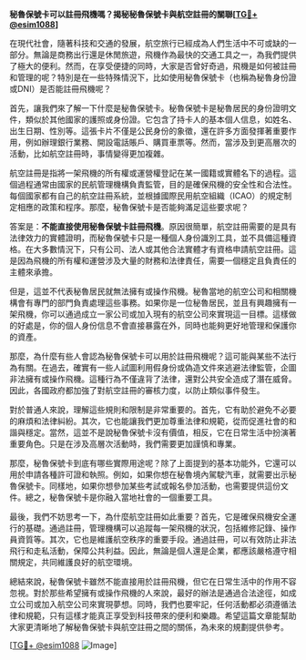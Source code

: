 **秘魯保號卡可以註冊飛機嗎？揭秘秘魯保號卡與航空註冊的關聯[[TG💪+ @esim1088](https://t.me/s/esim1088)]**

在現代社會，隨著科技和交通的發展，航空旅行已經成為人們生活中不可或缺的一部分。無論是商務出行還是休閒旅遊，飛機作為最快的交通工具之一，為我們提供了極大的便利。然而，在享受便捷的同時，大家是否曾好奇過，飛機是如何被註冊和管理的呢？特別是在一些特殊情況下，比如使用秘魯保號卡（也稱為秘魯身份證或DNI）是否能註冊飛機呢？

首先，讓我們來了解一下什麼是秘魯保號卡。秘魯保號卡是秘魯居民的身份證明文件，類似於其他國家的護照或身份證。它包含了持卡人的基本個人信息，如姓名、出生日期、性別等。這張卡片不僅是公民身份的象徵，還在許多方面發揮著重要作用，例如辦理銀行業務、開設電話賬戶、購買車票等。然而，當涉及到更高層次的活動，比如航空註冊時，事情變得更加複雜。

航空註冊是指將一架飛機的所有權或運營權登記在某一國籍或實體名下的過程。這個過程通常由國家的民航管理機構負責監管，目的是確保飛機的安全性和合法性。每個國家都有自己的航空註冊系統，並根據國際民用航空組織（ICAO）的規定制定相應的政策和程序。那麼，秘魯保號卡是否能夠滿足這些要求呢？

答案是：**不能直接使用秘魯保號卡註冊飛機**。原因很簡單，航空註冊需要的是具有法律效力的實體證明，而秘魯保號卡只是一種個人身份識別工具，並不具備這種資格。在大多數情況下，只有公司、法人或其他合法實體才有資格申請航空註冊。這是因為飛機的所有權和運營涉及大量的財務和法律責任，需要一個穩定且負責任的主體來承擔。

但是，這並不代表秘魯居民就無法擁有或操作飛機。秘魯當地的航空公司和相關機構會有專門的部門負責處理這些事務。如果你是一位秘魯居民，並且有興趣擁有一架飛機，你可以通過成立一家公司或加入現有的航空公司來實現這一目標。這樣做的好處是，你的個人身份信息不會直接暴露在外，同時也能夠更好地管理和保護你的資產。

那麼，為什麼有些人會認為秘魯保號卡可以用於註冊飛機呢？這可能與某些不法行為有關。在過去，確實有一些人試圖利用假身份或偽造文件來逃避法律監管，企圖非法擁有或操作飛機。這種行為不僅違背了法律，還對公共安全造成了潛在威脅。因此，各國政府都加強了對航空註冊的審核力度，以防止類似事件發生。

對於普通人來說，理解這些規則和限制是非常重要的。首先，它有助於避免不必要的麻煩和法律糾紛。其次，它也能讓我們更加尊重法律和規範，從而促進社會的和諧與穩定。當然，這並不是說秘魯保號卡沒有價值，相反，它在日常生活中扮演著重要角色。只是在涉及高層次活動時，我們需要更加謹慎和專業。

那麼，秘魯保號卡到底有哪些實際用途呢？除了上面提到的基本功能外，它還可以用於申請各種許可證和執照。例如，如果你想在秘魯境內駕駛汽車，就需要出示秘魯保號卡。同樣地，如果你想參加某些考試或報名參加活動，也需要提供這份文件。總之，秘魯保號卡是你融入當地社會的一個重要工具。

最後，我們不妨思考一下，為什麼航空註冊如此重要？首先，它是確保飛機安全運行的基礎。通過註冊，管理機構可以追蹤每一架飛機的狀況，包括維修記錄、操作員資質等。其次，它也是維護航空秩序的重要手段。通過註冊，可以有效防止非法飛行和走私活動，保障公共利益。因此，無論是個人還是企業，都應該嚴格遵守相關規定，共同維護良好的航空環境。

總結來說，秘魯保號卡雖然不能直接用於註冊飛機，但它在日常生活中的作用不容忽視。對於那些希望擁有或操作飛機的人來說，最好的辦法是通過合法途徑，如成立公司或加入航空公司來實現夢想。同時，我們也要牢記，任何活動都必須遵循法律和規範，只有這樣才能真正享受到科技帶來的便利和樂趣。希望這篇文章能幫助大家更清晰地了解秘魯保號卡與航空註冊之間的關係，為未來的規劃提供參考。

[[TG💪+ @esim1088](https://t.me/s/esim1088) ![Image](https://i.postimg.cc/4NQfJmqS/Snipaste-2025-05-13-00-14-12.png)]